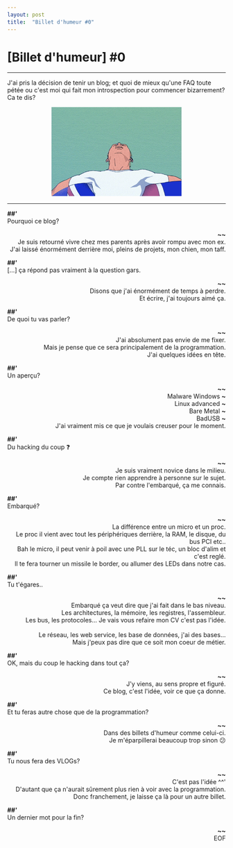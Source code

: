 ```yaml
---
layout: post
title:  "Billet d'humeur #0"
---
```


# [Billet d'humeur] #0

<hr>

J'ai pris la décision de tenir un blog; et quoi de mieux qu'une FAQ toute pétée ou c'est moi qui fait mon introspection pour commencer bizarrement? Ca te dis?

<p style="text-align:center;"><img src="../assets/img/bh0/gto.gif" width=300 alt="">

<hr>

**##'** <br> 
Pourquoi ce blog?

<div style="text-align: right"> 
    <b>~~</b> <br>
    Je suis retourné vivre chez mes parents après avoir rompu avec mon ex. <br>
    J'ai laissé énormément derrière moi, pleins de projets, mon chien, mon taff.
</div>

**##'** <br> 
[…] ça répond pas vraiment à la question gars.

<div style="text-align: right"> 
    <b>~~</b> <br>
    Disons que j'ai énormément de temps à perdre. <br>
    Et écrire, j'ai toujours aimé ça.
</div>

**##'** <br> 
De quoi tu vas parler?

<div style="text-align: right"> 
    <b>~~</b> <br>
    J'ai absolument pas envie de me fixer. <br>
    Mais je pense que ce sera principalement de la programmation. <br>
    J'ai quelques idées en tête.
</div>

**##'** <br> 
Un aperçu?

<div style="text-align: right"> 
    <b>~~</b> <br>
    Malware Windows <b>~</B> <br>
    Linux advanced <b>~</B> <br>
    Bare Metal <b>~</B> <br>
    BadUSB <b>~</B> <br>
    J'ai vraiment mis ce que je voulais creuser pour le moment.
</div>

**##'** <br> 
Du hacking du coup ❓

<div style="text-align: right"> 
    <b>~~</b> <br>
    Je suis vraiment novice dans le milieu. <br>
    Je compte rien apprendre à personne sur le sujet. <br>
    Par contre l'embarqué, ça me connais.
</div>

**##'** <br> 
Embarqué?

<div style="text-align: right"> 
    <b>~~</b> <br>
    La différence entre un micro et un proc. <br>
    Le proc il vient avec tout les périphériques derrière, la RAM, le disque, du bus PCI etc.. <br>
    Bah le micro, il peut venir à poil avec une PLL sur le téc, un bloc d'alim et c'est reglé. <br>
    ll te fera tourner un missile le border, ou allumer des LEDs dans notre cas.
</div>

**##'** <br> 
Tu t'égares..

<div style="text-align: right"> 
    <b>~~</b> <br>
    Embarqué ça veut dire que j'ai fait dans le bas niveau. <br>
    Les architectures, la mémoire, les registres, l'assembleur. <br>
    Les bus, les protocoles... Je vais vous refaire mon CV c'est pas l'idée. <br>
    <br>
    Le réseau, les web service, les base de données, j'ai des bases... <br>
    Mais j'peux pas dire que ce soit mon coeur de métier.
</div>

**##'** <br> 
OK, mais du coup le hacking dans tout ça?

<div style="text-align: right"> 
    <b>~~</b> <br>
    J'y viens, au sens propre et figuré. <br>
    Ce blog, c'est l'idée, voir ce que ça donne. <br>
</div>

**##'** <br> 
Et tu feras autre chose que de la programmation?

<div style="text-align: right"> 
    <b>~~</b> <br>
    Dans des billets d'humeur comme celui-ci. <br>
    Je m'éparpillerai beaucoup trop sinon 😕
</div>

**##'** <br> 
Tu nous fera des VLOGs?

<div style="text-align: right"> 
    <b>~~</b> <br>
    C'est pas l'idée ^^' <br>
    D'autant que ça n'aurait sûrement plus rien à voir avec la programmation. <br>
    Donc franchement, je laisse ça là pour un autre billet.
</div>

**##'** <br> 
Un dernier mot pour la fin?

<div style="text-align: right"> 
    <b>~~</b> <br>
    EOF
</div>